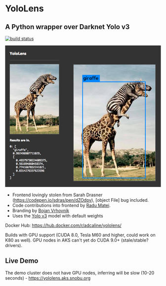 # YoloLens

## A Python wrapper over Darknet Yolo v3

[![build status](https://dockerbuildbadges.quelltext.eu/status.svg?organization=adcaline&repository=yololens&text=moby)](https://hub.docker.com/r/adcaline/yololens/)

![screenshot](https://raw.githubusercontent.com/snobu/yololens/master/screenshot.png)

* Frontend lovingly stolen from Sarah Drasner (https://codepen.io/sdras/pen/dZOdpv), [object File] bug included.
* Code contributions into frontend by [Radu Matei](https://github.com/radu-matei).
* Branding by [Bojan Vrhovnik](https://github.com/bojanv)
* Uses the [Yolo v3](https://pjreddie.com/darknet/yolo/) model with default weights

Docker Hub: https://hub.docker.com/r/adcaline/yololens/

Builds with GPU support (CUDA 8.0, Tesla M60 and higher, could work on K80 as well).
GPU nodes in AKS can't yet do CUDA 9.0+ (stale/stable? drivers).

## Live Demo

The demo cluster does not have GPU nodes, inferring will be slow (10-20 seconds) -
https://yololens.aks.snobu.org
